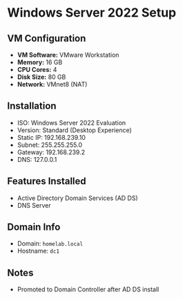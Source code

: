 # Windows Server 2022 Setup

## VM Configuration
- **VM Software:** VMware Workstation
- **Memory:** 16 GB
- **CPU Cores:** 4
- **Disk Size:** 80 GB
- **Network:** VMnet8 (NAT)

## Installation
- ISO: Windows Server 2022 Evaluation
- Version: Standard (Desktop Experience)
- Static IP: 192.168.239.10
- Subnet: 255.255.255.0
- Gateway: 192.168.239.2
- DNS: 127.0.0.1

## Features Installed
- Active Directory Domain Services (AD DS)
- DNS Server

## Domain Info
- Domain: `homelab.local`
- Hostname: `dc1`

## Notes
- Promoted to Domain Controller after AD DS install
